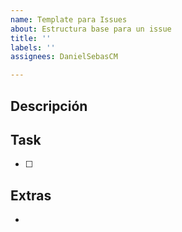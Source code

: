 ```yaml
---
name: Template para Issues
about: Estructura base para un issue
title: ''
labels: ''
assignees: DanielSebasCM

---
```


## Descripción


## Task
- [ ] 

## Extras
-
